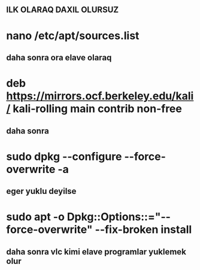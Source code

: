 ## ILK OLARAQ DAXIL OLURSUZ
# nano /etc/apt/sources.list


## daha sonra ora elave olaraq 
#    deb https://mirrors.ocf.berkeley.edu/kali/ kali-rolling main contrib non-free


## daha sonra 
#    sudo dpkg --configure --force-overwrite -a
## eger yuklu deyilse 
# sudo apt -o Dpkg::Options::="--force-overwrite" --fix-broken install


## daha sonra vlc kimi elave programlar yuklemek olur
